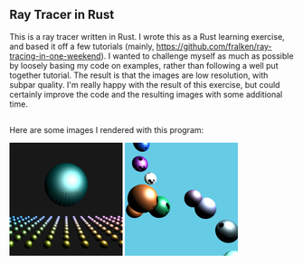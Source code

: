 ## Ray Tracer in Rust 

This is a ray tracer written in Rust. I wrote this as a Rust learning exercise, and based it off a few tutorials (mainly, https://github.com/fralken/ray-tracing-in-one-weekend). I wanted to challenge myself as much as possible by loosely basing my code on examples, rather than following a well put together tutorial. The result is that the images are low resolution, with subpar quality. I'm really happy with the result of this exercise, but could certainly improve the code and the resulting images with some additional time. 

## 

Here are some images I rendered with this program: 

<img src="https://github.com/isaac-menninga/ray-tracer/blob/main/lil_spheres.png" width="200" />

<img src="https://github.com/isaac-menninga/ray-tracer/blob/main/out.png" width="200" />

